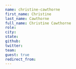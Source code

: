 ```yaml
---
name: christine-cawthorne
first_name: Christine
last_name: Cawthorne
full_name: Christine Cawthorne
role: 
city: 
state: 
github: 
twitter: 
team: 
guest: true
redirect_from: 
---
```

